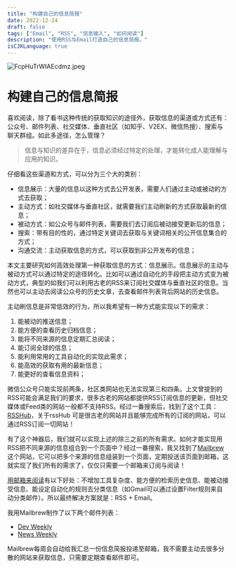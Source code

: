 ```yaml
---
title: "构建自己的信息简报"
date: 2022-12-24
draft: false
tags: ["Email", "RSS", "信息输入", "如何阅读"]
description: "使用RSS与Email打造自己的信息简报。"
isCJKLanguage: true
---
```

![FcpHuTrWIAEcdmz.jpeg](https://abelsun-1256449468.cos.ap-beijing.myqcloud.com/image/FcpHuTrWIAEcdmz.jpeg)

# 构建自己的信息简报

喜欢阅读，除了看书这种传统的获取知识的途径外，获取信息的渠道或方式还有：公众号、邮件列表、社交媒体、垂直社区（如知乎、V2EX、微信热搜）、搜索与聊天群组。如此多途径，怎么管理？

> 信息与知识的差异在于，信息必须经过特定的处理，才能转化成人能理解与应用的知识。

仔细看这些渠道和方式，可以分为三个大的类别：

- 信息展示：大量的信息以这种方式去公开发表，需要人们通过主动或被动的方式去获取；
- 主动方式：如社交媒体与垂直社区，就需要我们主动刷新的方式获取最新的信息；
- 被动方式：如公众号与邮件列表，需要我们去订阅后被动接受更新后的信息；
- 搜索：带有目的性的，通过特定关键词去获取与关键词相关的公开信息集合的方式；
- 沟通交流：主动获取信息的方式，可以获取到非公开发布的信息；

本文主要研究如何高效处理第一种获取信息的方式：信息展示。信息展示的主动与被动方式可以通过特定的途径转化。比如可以通过自动化的手段把主动方式变为被动方式，典型的如我们可以利用古老的RSS来订阅社交媒体与垂直社区的信息。当然也可以主动去阅读公众号的历史文章，去查看邮件列表背后网站的历史信息。

主动刷信息是非常低效的行为，所以我希望有一种方式能实现以下的需求：

1. 能被动的推送信息；
2. 能方便的查看历史归档信息；
3. 能将不同来源的信息定期汇总阅读；
4. 能订阅全球的信息；
5. 能利用常用的工具自动化的实现此需求；
6. 能高效的获取有用的最新信息；
7. 能更好的查看信息资料；

微信公众号只能实现前两条，社区类网站也无法实现第三和四条。上文曾提到的RSS可能会满足我们的要求，很多古老的网站都提供RSS订阅信息的更新，但社交媒体或Feed类的网站一般都不支持RSS。经过一番搜索后，找到了这个工具：[RSSHub](https://github.com/DIYgod/RSSHub)，关于rssHub 可是很古老的网站并且能够完成所有的订阅的网站，可以通过RSS订阅一切网站！
 

有了这个神器后，我们就可以实现上述的除三之前的所有需求。如何才能实现用RSS把不同来源的信息组合到一个页面中？经过一番搜索，我又找到了[Mailbrew](https://app.mailbrew.com/)这个网站，它可以把多个来源的信息组装到一个页面，定期投送该页面到邮箱，这就实现了我们所有的需求了，仅仅只需要一个邮箱来订阅与阅读！

[用邮箱来阅读](https://wuyagege.substack.com/p/771?sd=pf)有以下好处：不增加工具复杂度、能方便的检索历史信息、能被动接受信息、能设定自动化的规则去分类信息（如Gmail可以通过设置Filter规则来自动分类邮件）。所以最终解决方案就是：RSS + Email。

我用Mailbrew制作了以下两个邮件列表：

- [Dev Weekly](https://app.mailbrew.com/sunzhenya/dev-weekly-AjBpQ6RT0UDT)
- [News Weekly](https://app.mailbrew.com/sunzhenya/news-weekly-OEdpygnZfSa5)

Mailbrew每周会自动给我汇总一份信息简报投递至邮箱，我不需要主动去很多分散的网站来获取信息，只需要定期查看邮件即可。


